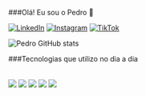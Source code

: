 
###Olá! Eu sou o Pedro 👋

[![LinkedIn](https://img.shields.io/badge/LinkedIn-0077B5?style=for-the-badge&logo=linkedin&logoColor=white)](https://linkedin.com/in/pedrohenriqueverginio)
[![Instagram](https://img.shields.io/badge/Instagram-E4405F?style=for-the-badge&logo=instagram&logoColor=white)](https://www.instagram.com/javierzinkk)
[![TikTok](https://img.shields.io/badge/Twitter-1DA1F2?style=for-the-badge&logo=twitter&logoColor=white)](https://twitter.com/lexysspjl/)

![Pedro GitHub stats](https://github-readme-stats.vercel.app/api?username=ogpdx&show_icons=true&theme=radical)

###Tecnologias que utilizo no dia a dia

<div style="display: inline_block"><br/>
<img align="center" src="https://img.shields.io/badge/HTML5-E34F26?style=for-the-badge&logo=html5&logoColor=white">
<img align="center" src="https://img.shields.io/badge/CSS3-1572B6?style=for-the-badge&logo=css3&logoColor=white">
<img align="center" src="https://img.shields.io/badge/JavaScript-323330?style=for-the-badge&logo=javascript&logoColor=F7DF1E">
<img align="center" src="https://img.shields.io/badge/Node.js-43853D?style=for-the-badge&logo=node.js&logoColor=white">
<img align="center" src="https://img.shields.io/badge/React-20232A?style=for-the-badge&logo=react&logoColor=61DAFB">
</div>

